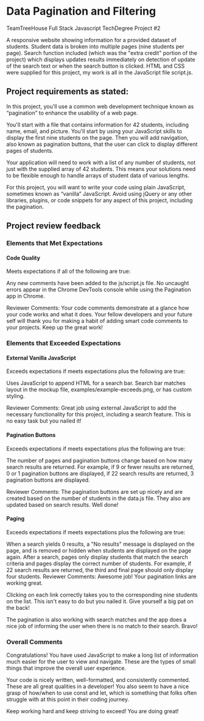# Data Pagination and Filtering
TeamTreeHouse Full Stack Javascript TechDegree Project #2

A responsive website showing information for a provided dataset of students.   Student data is broken into multiple pages (nine students per page).  Search function 
included (which was the "extra credit" portion of the project) which displays updates results immediately on detection of update of the search text or 
when the search button is clicked.
HTML and CSS were supplied for this project, my work is all in the JavaScript file script.js.

## Project requirements as stated:

In this project, you'll use a common web development technique known as “pagination” to enhance the usability of a web page.

You'll start with a file that contains information for 42 students, including name, email, and picture. You'll start by using your JavaScript skills to display the first nine students on the page. Then you will add navigation, also known as pagination buttons, that the user can click to display different pages of students.

Your application will need to work with a list of any number of students, not just with the supplied array of 42 students. This means your solutions need to be flexible enough to handle arrays of student data of various lengths.

For this project, you will want to write your code using plain JavaScript, sometimes known as “vanilla” JavaScript. Avoid using jQuery or any other libraries, plugins, or code snippets for any aspect of this project, including the pagination.

## Project review feedback

### Elements that Met Expectations
#### Code Quality
Meets expectations if all of the following are true:

Any new comments have been added to the js/script.js file.
No uncaught errors appear in the Chrome DevTools console while using the Pagination app in Chrome.

Reviewer Comments:
Your code comments demonstrate at a glance how your code works and what it does. Your fellow developers and your future self will thank you for making a habit of adding smart code comments to your projects. Keep up the great work!

### Elements that Exceeded Expectations
#### External Vanilla JavaScript
Exceeds expectations if meets expectations plus the following are true:

Uses JavaScript to append HTML for a search bar.
Search bar matches layout in the mockup file, examples/example-exceeds.png, or has custom styling.

Reviewer Comments:
Great job using external JavaScript to add the necessary functionality for this project, including a search feature. This is no easy task but you nailed it!

#### Pagination Buttons
Exceeds expectations if meets expectations plus the following are true:

The number of pages and pagination buttons change based on how many search results are returned. For example, if 9 or fewer results are returned, 0 or 1 pagination buttons are displayed, if 22 search results are returned, 3 pagination buttons are displayed.

Reviewer Comments:
The pagination buttons are set up nicely and are created based on the number of students in the data.js file. They also are updated based on search results. Well done!

#### Paging
Exceeds expectations if meets expectations plus the following are true:

When a search yields 0 results, a "No results" message is displayed on the page, and is removed or hidden when students are displayed on the page again.
After a search, pages only display students that match the search criteria and pages display the correct number of students. For example, if 22 search results are returned, the third and final page should only display four students.
Reviewer Comments:
Awesome job! Your pagination links are working great.

Clicking on each link correctly takes you to the corresponding nine students on the list. This isn't easy to do but you nailed it. Give yourself a big pat on the back!

The pagination is also working with search matches and the app does a nice job of informing the user when there is no match to their search. Bravo!

### Overall Comments
Congratulations! You have used JavaScript to make a long list of information much easier for the user to view and navigate. These are the types of small things that improve the overall user experience.

Your code is nicely written, well-formatted, and consistently commented. These are all great qualities in a developer! You also seem to have a nice grasp of how/when to use const and let, which is something that folks often struggle with at this point in their coding journey.

Keep working hard and keep striving to exceed! You are doing great!
